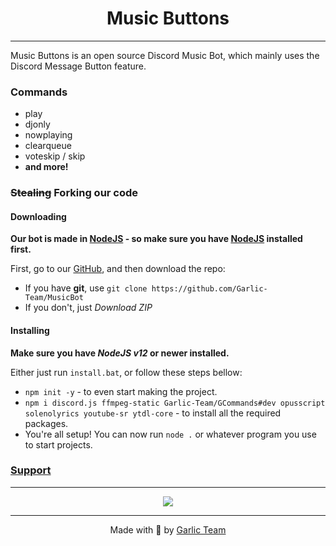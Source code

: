 <div align="center">
    <h1>Music Buttons</h1>
</div>

----

Music Buttons is an open source Discord Music Bot, which mainly uses the Discord Message Button feature.

### Commands
- play
- djonly
- nowplaying
- clearqueue
- voteskip / skip
- **and more!**

### ~~Stealing~~ Forking our code
#### Downloading
**Our bot is made in [NodeJS](https://www.nodejs.org) - so make sure you have [NodeJS](https://www.nodejs.org) installed first.**  

First, go to our [GitHub](https://github.com/Garlic-Team), and then download the repo:
- If you have **git**, use `git clone https://github.com/Garlic-Team/MusicBot`
- If you don't, just *Download ZIP*

#### Installing
**Make sure you have *NodeJS v12* or newer installed.**  

Either just run `install.bat`, or follow these steps bellow:  
- `npm init -y` - to even start making the project.  
- `npm i discord.js ffmpeg-static Garlic-Team/GCommands#dev opusscript solenolyrics youtube-sr ytdl-core` - to install all the required packages.  
- You're all setup! You can now run `node .` or whatever program you use to start projects.

### [**Support**](https://discord.gg/AjKJSBbGm2)

----

<div align="center"><a href="https://discord.gg/AjKJSBbGm2"><img src="https://discord.com/api/guilds/833628077556367411/widget.png?style=banner1"></a></div>

----

<div align="center">
  <p>Made with 💖 by <a href="https://github.com/Garlic-Team">Garlic Team</a></p>
</div>
